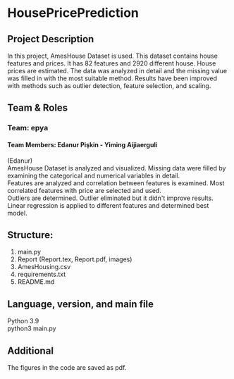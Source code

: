 # HousePricePrediction

## Project Description 
In this project, AmesHouse Dataset is used. This dataset contains house features and prices. It has 82 features and 2920 different house.
House prices are estimated. The data was analyzed in detail and the missing value was filled in with the most suitable method. 
Results have been improved with methods such as outlier detection, feature selection, and scaling.

## Team & Roles
### Team: epya
#### Team Members: Edanur Pişkin - Yiming Aijiaerguli  
(Edanur)  
AmesHouse Dataset is analyzed and visualized. Missing data were filled by examining the categorical and numerical variables in detail.  
Features are analyzed and correlation between features is examined. Most correlated features with price are selected and used.  
Outliers are determined. Outlier eliminated but it didn't improve results.  
Linear regression is applied to different features and determined best model.  

## Structure: 
1. main.py
2. Report (Report.tex, Report.pdf, images)
3. AmesHousing.csv
4. requirements.txt
5. README.md

## Language, version, and main file
Python 3.9  
python3 main.py

## Additional
The figures in the code are saved as pdf.
